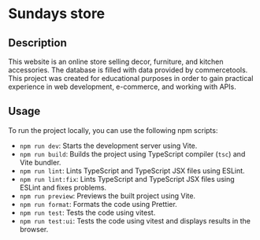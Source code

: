 # Sundays store

## Description

This website is an online store selling decor, furniture, and kitchen accessories. The database is filled with data provided by commercetools. This project was created for educational purposes in order to gain practical experience in web development, e-commerce, and working with APIs.

## Usage

To run the project locally, you can use the following npm scripts:

- `npm run dev`: Starts the development server using Vite.
- `npm run build`: Builds the project using TypeScript compiler (`tsc`) and Vite bundler.
- `npm run lint`: Lints TypeScript and TypeScript JSX files using ESLint.
- `npm run lint:fix`: Lints TypeScript and TypeScript JSX files using ESLint and fixes problems.
- `npm run preview`: Previews the built project using Vite.
- `npm run format`: Formats the code using Prettier.
- `npm run test`: Tests the code using vitest.
- `npm run test:ui`: Tests the code using vitest and displays results in the browser.
